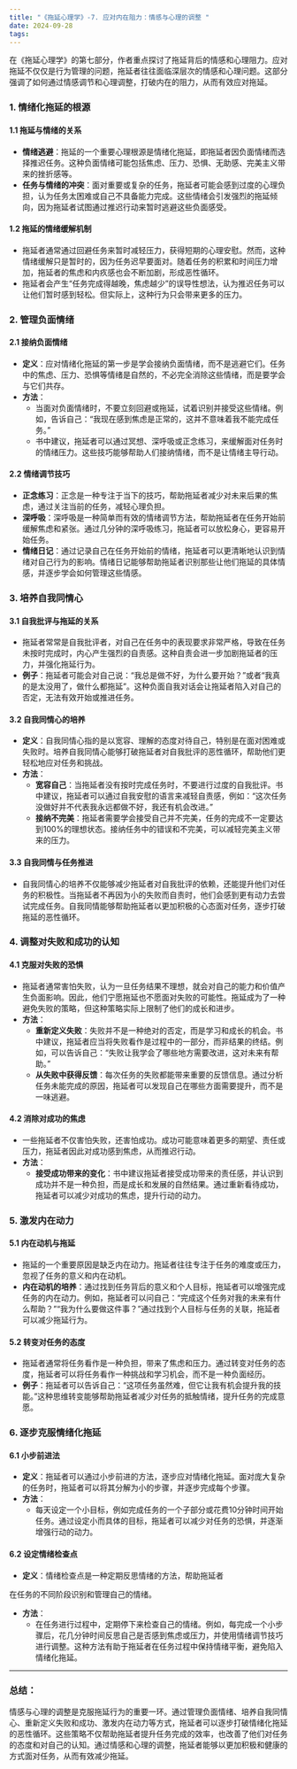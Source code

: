 ```yaml
---
title: "《拖延心理学》-7. 应对内在阻力：情感与心理的调整 "
date: 2024-09-28
tags: 
---
```

在《拖延心理学》的第七部分，作者重点探讨了拖延背后的情感和心理阻力。应对拖延不仅仅是行为管理的问题，拖延者往往面临深层次的情感和心理问题。这部分强调了如何通过情感调节和心理调整，打破内在的阻力，从而有效应对拖延。

### 1. **情绪化拖延的根源**

#### 1.1 拖延与情绪的关系
- **情绪逃避**：拖延的一个重要心理根源是情绪化拖延，即拖延者因负面情绪而选择推迟任务。这种负面情绪可能包括焦虑、压力、恐惧、无助感、完美主义带来的挫折感等。
- **任务与情绪的冲突**：面对重要或复杂的任务，拖延者可能会感到过度的心理负担，认为任务太困难或自己不具备能力完成。这些情绪会引发强烈的拖延倾向，因为拖延者试图通过推迟行动来暂时逃避这些负面感受。

#### 1.2 拖延的情绪缓解机制
- 拖延者通常通过回避任务来暂时减轻压力，获得短期的心理安慰。然而，这种情绪缓解只是暂时的，因为任务迟早要面对。随着任务的积累和时间压力增加，拖延者的焦虑和内疚感也会不断加剧，形成恶性循环。
- 拖延者会产生“任务完成得越晚，焦虑越少”的误导性想法，认为推迟任务可以让他们暂时感到轻松。但实际上，这种行为只会带来更多的压力。

### 2. **管理负面情绪**

#### 2.1 接纳负面情绪
- **定义**：应对情绪化拖延的第一步是学会接纳负面情绪，而不是逃避它们。任务中的焦虑、压力、恐惧等情绪是自然的，不必完全消除这些情绪，而是要学会与它们共存。
- **方法**：
    - 当面对负面情绪时，不要立刻回避或拖延，试着识别并接受这些情绪。例如，告诉自己：“我现在感到焦虑是正常的，这并不意味着我不能完成任务。”
    - 书中建议，拖延者可以通过冥想、深呼吸或正念练习，来缓解面对任务时的情绪压力。这些技巧能够帮助人们接纳情绪，而不是让情绪主导行动。

#### 2.2 情绪调节技巧
- **正念练习**：正念是一种专注于当下的技巧，帮助拖延者减少对未来后果的焦虑，通过关注当前的任务，减轻心理负担。
- **深呼吸**：深呼吸是一种简单而有效的情绪调节方法，帮助拖延者在任务开始前缓解焦虑和紧张。通过几分钟的深呼吸练习，拖延者可以放松身心，更容易开始任务。
- **情绪日记**：通过记录自己在任务开始前的情绪，拖延者可以更清晰地认识到情绪对自己行为的影响。情绪日记能够帮助拖延者识别那些让他们拖延的具体情感，并逐步学会如何管理这些情感。

### 3. **培养自我同情心**

#### 3.1 自我批评与拖延的关系
- 拖延者常常是自我批评者，对自己在任务中的表现要求非常严格，导致在任务未按时完成时，内心产生强烈的自责感。这种自责会进一步加剧拖延者的压力，并强化拖延行为。
- **例子**：拖延者可能会对自己说：“我总是做不好，为什么要开始？”或者“我真的是太没用了，做什么都拖延”。这种负面自我对话会让拖延者陷入对自己的否定，无法有效开始或推进任务。

#### 3.2 自我同情心的培养
- **定义**：自我同情心指的是以宽容、理解的态度对待自己，特别是在面对困难或失败时。培养自我同情心能够打破拖延者对自我批评的恶性循环，帮助他们更轻松地应对任务和挑战。
- **方法**：
    - **宽容自己**：当拖延者没有按时完成任务时，不要进行过度的自我批评。书中建议，拖延者可以通过自我安慰的语言来减轻自责感，例如：“这次任务没做好并不代表我永远都做不好，我还有机会改进。”
    - **接纳不完美**：拖延者需要学会接受自己并不完美，任务的完成不一定要达到100%的理想状态。接纳任务中的错误和不完美，可以减轻完美主义带来的压力。

#### 3.3 自我同情与任务推进
- 自我同情心的培养不仅能够减少拖延者对自我批评的依赖，还能提升他们对任务的积极性。当拖延者不再因为小的失败而自责时，他们会感到更有动力去尝试完成任务。自我同情能够帮助拖延者以更加积极的心态面对任务，逐步打破拖延的恶性循环。

### 4. **调整对失败和成功的认知**

#### 4.1 克服对失败的恐惧
- 拖延者通常害怕失败，认为一旦任务结果不理想，就会对自己的能力和价值产生负面影响。因此，他们宁愿拖延也不愿面对失败的可能性。拖延成为了一种避免失败的策略，但这种策略实际上限制了他们的成长和进步。
- **方法**：
    - **重新定义失败**：失败并不是一种绝对的否定，而是学习和成长的机会。书中建议，拖延者应当将失败看作是过程中的一部分，而非结果的终结。例如，可以告诉自己：“失败让我学会了哪些地方需要改进，这对未来有帮助。”
    - **从失败中获得反馈**：每次任务的失败都能带来重要的反馈信息。通过分析任务未能完成的原因，拖延者可以发现自己在哪些方面需要提升，而不是一味逃避。

#### 4.2 消除对成功的焦虑
- 一些拖延者不仅害怕失败，还害怕成功。成功可能意味着更多的期望、责任或压力，拖延者因此对成功感到焦虑，从而推迟行动。
- **方法**：
    - **接受成功带来的变化**：书中建议拖延者接受成功带来的责任感，并认识到成功并不是一种负担，而是成长和发展的自然结果。通过重新看待成功，拖延者可以减少对成功的焦虑，提升行动的动力。

### 5. **激发内在动力**

#### 5.1 内在动机与拖延
- 拖延的一个重要原因是缺乏内在动力。拖延者往往专注于任务的难度或压力，忽视了任务的意义和内在动机。
- **内在动机的培养**：通过找到任务背后的意义和个人目标，拖延者可以增强完成任务的内在动力。例如，拖延者可以问自己：“完成这个任务对我的未来有什么帮助？”“我为什么要做这件事？”通过找到个人目标与任务的关联，拖延者可以减少拖延行为。

#### 5.2 转变对任务的态度
- 拖延者通常将任务看作是一种负担，带来了焦虑和压力。通过转变对任务的态度，拖延者可以将任务看作一种挑战和学习机会，而不是一种负面经历。
- **例子**：拖延者可以告诉自己：“这项任务虽然难，但它让我有机会提升我的技能。”这种思维转变能够帮助拖延者减少对任务的抵触情绪，提升任务的完成意愿。

### 6. **逐步克服情绪化拖延**

#### 6.1 小步前进法
- **定义**：拖延者可以通过小步前进的方法，逐步应对情绪化拖延。面对庞大复杂的任务时，拖延者可以将其分解为小的步骤，并逐步完成每个步骤。
- **方法**：
    - 每天设定一个小目标，例如完成任务的一个子部分或花费10分钟时间开始任务。通过设定小而具体的目标，拖延者可以减少对任务的恐惧，并逐渐增强行动的动力。

#### 6.2 设定情绪检查点
- **定义**：情绪检查点是一种定期反思情绪的方法，帮助拖延者

在任务的不同阶段识别和管理自己的情绪。
- **方法**：
    - 在任务进行过程中，定期停下来检查自己的情绪。例如，每完成一个小步骤后，花几分钟时间反思自己是否感到焦虑或压力，并使用情绪调节技巧进行调整。这种方法有助于拖延者在任务过程中保持情绪平衡，避免陷入情绪化拖延。

---

### 总结：
情感与心理的调整是克服拖延行为的重要一环。通过管理负面情绪、培养自我同情心、重新定义失败和成功、激发内在动力等方式，拖延者可以逐步打破情绪化拖延的恶性循环。这些策略不仅帮助拖延者提升任务完成的效率，也改善了他们对任务的态度和对自己的认知。通过情感和心理的调整，拖延者能够以更加积极和健康的方式面对任务，从而有效减少拖延。
